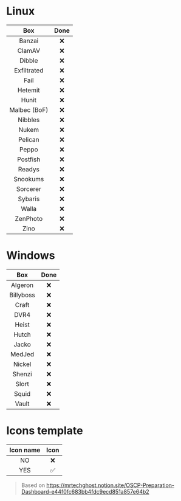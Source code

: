 # Linux


|  Box                               | Done                    |
| :---------------------------------: | :-----------------------: |
|    Banzai    |  ❌  |
|    ClamAV    |  ❌  |
|    Dibble    |  ❌  |
| Exfiltrated  |  ❌  |
|     Fail     |  ❌  |
|   Hetemit    |  ❌  |
|    Hunit     |  ❌  |
| Malbec (BoF) |  ❌  |
|   Nibbles    |  ❌  |
|    Nukem     |  ❌  |
|   Pelican    |  ❌  |
|    Peppo     |  ❌  |
|   Postfish   |  ❌  |
|    Readys    |  ❌  |
|   Snookums   |  ❌  |
|   Sorcerer   |  ❌  |
|   Sybaris    |  ❌  |
|    Walla     |  ❌  |
|   ZenPhoto   |  ❌  |
|     Zino     |  ❌  |


# Windows

|  Box                               | Done                    |
| :---------------------------------: | :-----------------------: |
|  Algeron  |  ❌  |
| Billyboss |  ❌  |
|   Craft   |  ❌  |
|   DVR4    |  ❌  |
|   Heist   |  ❌  |
|   Hutch   |  ❌  |
|   Jacko   |  ❌  |
|  MedJed   |  ❌  |
|  Nickel   |  ❌  |
|  Shenzi   |  ❌  |
|   Slort   |  ❌  |
|   Squid   |  ❌  |
|   Vault   |  ❌  |




# Icons template

| Icon name | Icon |
|:---------:|:----:|
|    NO     |  ❌  |
|    YES    |  ✅     |


> Based on https://mrtechghost.notion.site/OSCP-Preparation-Dashboard-e44f0fc683bb4fdc9ecd851a857e64b2

